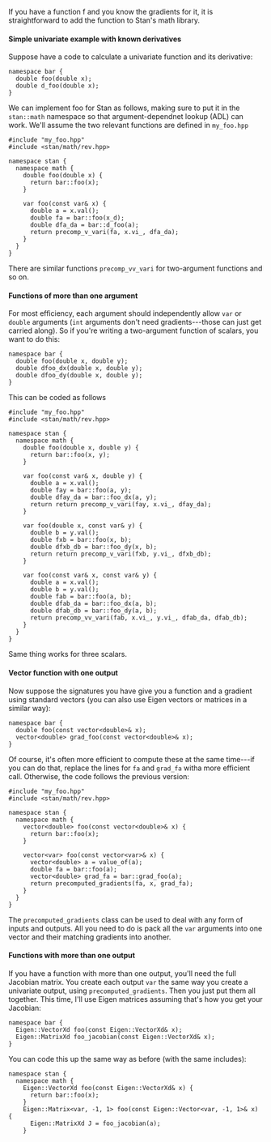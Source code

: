 If you have a function f and you know the gradients for it, it is straightforward to add the function to Stan's math library.

#### Simple univariate example with known derivatives

Suppose have a code to calculate a univariate function and its derivative:

```
namespace bar {
  double foo(double x);
  double d_foo(double x);  
}
```

We can implement foo for Stan as follows, making sure to put it in the `stan::math` namespace so that argument-dependnet lookup (ADL) can work.  We'll assume the two relevant functions are defined in `my_foo.hpp`

```
#include "my_foo.hpp"
#include <stan/math/rev.hpp>

namespace stan {
  namespace math {
    double foo(double x) {
      return bar::foo(x);
    }

    var foo(const var& x) {
      double a = x.val();
      double fa = bar::foo(x_d);
      double dfa_da = bar::d_foo(a);
      return precomp_v_vari(fa, x.vi_, dfa_da);
    }
  }
}
```

There are similar functions `precomp_vv_vari` for two-argument functions and so on.



#### Functions of more than one argument

For most efficiency, each argument should independently allow `var` or `double` arguments (`int` arguments don't need gradients---those can just get carried along).  So if you're writing a two-argument function of scalars, you want to do this:

```
namespace bar {
  double foo(double x, double y);
  double dfoo_dx(double x, double y);
  double dfoo_dy(double x, double y);
}
```

This can be coded as follows

```
#include "my_foo.hpp"
#include <stan/math/rev.hpp>

namespace stan {
  namespace math {
    double foo(double x, double y) {
      return bar::foo(x, y);
    }

    var foo(const var& x, double y) {
      double a = x.val();
      double fay = bar::foo(a, y);
      double dfay_da = bar::foo_dx(a, y);
      return return precomp_v_vari(fay, x.vi_, dfay_da);
    }

    var foo(double x, const var& y) {
      double b = y.val();
      double fxb = bar::foo(x, b);
      double dfxb_db = bar::foo_dy(x, b);
      return return precomp_v_vari(fxb, y.vi_, dfxb_db);
    }
   
    var foo(const var& x, const var& y) {
      double a = x.val();
      double b = y.val();
      double fab = bar::foo(a, b);
      double dfab_da = bar::foo_dx(a, b);
      double dfab_db = bar::foo_dy(a, b);
      return precomp_vv_vari(fab, x.vi_, y.vi_, dfab_da, dfab_db);
    }
  }
}
```

Same thing works for three scalars.


#### Vector function with one output

Now suppose the signatures you have give you a function and a gradient using standard vectors (you can also use Eigen vectors or matrices in a similar way):

```
namespace bar {
  double foo(const vector<double>& x);
  vector<double> grad_foo(const vector<double>& x);
}
```

Of course, it's often more efficient to compute these at the same time---if you can do that, replace the lines for `fa` and `grad_fa` witha more efficient call.  Otherwise, the code follows the previous version:

```
#include "my_foo.hpp"
#include <stan/math/rev.hpp>

namespace stan {
  namespace math {
    vector<double> foo(const vector<double>& x) {
      return bar::foo(x);
    }

    vector<var> foo(const vector<var>& x) {
      vector<double> a = value_of(a);
      double fa = bar::foo(a);
      vector<double> grad_fa = bar::grad_foo(a);  
      return precomputed_gradients(fa, x, grad_fa);
    }
  }
}
```

The `precomputed_gradients` class can be used to deal with any form of inputs and outputs.  All you need to do is pack all the `var` arguments into one vector and their matching gradients into another.

#### Functions with more than one output

If you have a function with more than one output, you'll need the full Jacobian matrix.  You create each output `var` the same way you create a univariate output, using `precomputed_gradients`.  Then you just put them all together.  This time, I'll use Eigen matrices assuming that's how you get your Jacobian:

```
namespace bar {
  Eigen::VectorXd foo(const Eigen::VectorXd& x);
  Eigen::MatrixXd foo_jacobian(const Eigen::VectorXd& x);
}
```

You can code this up the same way as before (with the same includes):

```
namespace stan {
  namespace math {
    Eigen::VectorXd foo(const Eigen::VectorXd& x) {
      return bar::foo(x);
    }
    Eigen::Matrix<var, -1, 1> foo(const Eigen::Vector<var, -1, 1>& x) {
      Eigen::MatrixXd J = foo_jacobian(a);
    }
   

  